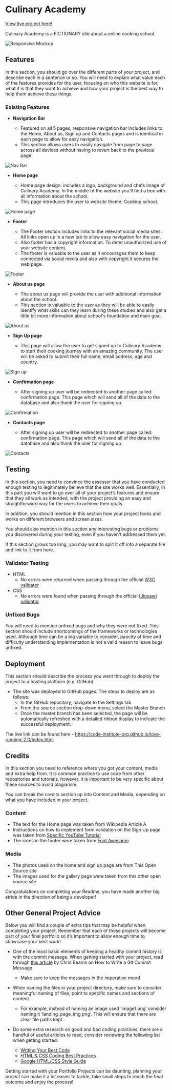 # Culinary Academy

[View live project here!](https://dimmanzo.github.io/culinary-academy/)

Culinary Academy is a FICTIONARY site about a online cooking school. 

![Responsive Mockup](https://github.com/Dimmanzo/culinary-academy/blob/main/media/culinary-academy-mockup.png)

## Features 

In this section, you should go over the different parts of your project, and describe each in a sentence or so. You will need to explain what value each of the features provides for the user, focusing on who this website is for, what it is that they want to achieve and how your project is the best way to help them achieve these things.

### Existing Features

- __Navigation Bar__

  - Featured on all 5 pages, responsive navigation bar includes links to the
  Home, About us, Sign up and Contacts pages and is identical in each page to allow for easy navigation.
  - This section allows users to easily navigate from page to page across all devices without having to revert back to the previous page.

![Nav Bar](https://github.com/Dimmanzo/culinary-academy/blob/main/media/nav-bar.png)

- __Home page__

  - Home page design: includes a logo, background and chefs image of Culinary Academy. In the middle of the website you'll find a box with all information about the school.
  - This page introduces the user to website theme: Cooking school.

![Home page](https://github.com/Dimmanzo/culinary-academy/blob/main/media/home-page.png)  

- __Footer__ 

  - The Footer section includes links to the relevant social media sites. All links open up in a new tab to allow easy navigation for the user. 
  - Also footer has a copyright information. To deter unauthorized use of your website content.
  - The footer is valuable to the user as it encourages them to keep connected via social media and also with copyright it secures the web page.

![Footer](https://github.com/Dimmanzo/culinary-academy/blob/main/media/footer.png)

- __About us page__

  - The about us page will provide the user with additional information about the school. 
  - This section is valuable to the user as they will be able to easily identify what skills can they learn during these studies and also get a little bit more information about school's foundation and main goal. 

![About us](ttps://github.com/Dimmanzo/culinary-academy/blob/main/media/about-us-page.png)

- __Sign Up page__

  - This page will allow the user to get signed up to Culinary Academy to start their cooking journey with an amazing community. The user will be asked to submit their full name, email address, age and country. 

![Sign up](https://github.com/lucyrush/readme-template/blob/master/media/sign-up-page.png)

- __Confirmation page__

  - After signing up user will be redirected to another page called: confirmation page. This page which will send all of the data to the database and also thank the user for signing up.

![Confirmation](https://github.com/lucyrush/readme-template/blob/master/media/confirmation-page.png)

- __Contacts page__

  - After signing up user will be redirected to another page called: confirmation page. This page which will send all of the data to the database and also thank the user for signing up.

![Contacts](https://github.com/lucyrush/readme-template/blob/master/media/contacts-page.png)

## Testing 

In this section, you need to convince the assessor that you have conducted enough testing to legitimately believe that the site works well. Essentially, in this part you will want to go over all of your project’s features and ensure that they all work as intended, with the project providing an easy and straightforward way for the users to achieve their goals.

In addition, you should mention in this section how your project looks and works on different browsers and screen sizes.

You should also mention in this section any interesting bugs or problems you discovered during your testing, even if you haven't addressed them yet.

If this section grows too long, you may want to split it off into a separate file and link to it from here.


### Validator Testing 

- HTML
  - No errors were returned when passing through the official [W3C validator](https://validator.w3.org/nu/?doc=https%3A%2F%2Fcode-institute-org.github.io%2Flove-running-2.0%2Findex.html)
- CSS
  - No errors were found when passing through the official [(Jigsaw) validator](https://jigsaw.w3.org/css-validator/validator?uri=https%3A%2F%2Fvalidator.w3.org%2Fnu%2F%3Fdoc%3Dhttps%253A%252F%252Fcode-institute-org.github.io%252Flove-running-2.0%252Findex.html&profile=css3svg&usermedium=all&warning=1&vextwarning=&lang=en#css)

### Unfixed Bugs

You will need to mention unfixed bugs and why they were not fixed. This section should include shortcomings of the frameworks or technologies used. Although time can be a big variable to consider, paucity of time and difficulty understanding implementation is not a valid reason to leave bugs unfixed. 

## Deployment

This section should describe the process you went through to deploy the project to a hosting platform (e.g. GitHub) 

- The site was deployed to GitHub pages. The steps to deploy are as follows: 
  - In the GitHub repository, navigate to the Settings tab 
  - From the source section drop-down menu, select the Master Branch
  - Once the master branch has been selected, the page will be automatically refreshed with a detailed ribbon display to indicate the successful deployment. 

The live link can be found here - https://code-institute-org.github.io/love-running-2.0/index.html 


## Credits 

In this section you need to reference where you got your content, media and extra help from. It is common practice to use code from other repositories and tutorials, however, it is important to be very specific about these sources to avoid plagiarism. 

You can break the credits section up into Content and Media, depending on what you have included in your project. 

### Content 

- The text for the Home page was taken from Wikipedia Article A
- Instructions on how to implement form validation on the Sign Up page was taken from [Specific YouTube Tutorial](https://www.youtube.com/)
- The icons in the footer were taken from [Font Awesome](https://fontawesome.com/)

### Media

- The photos used on the home and sign up page are from This Open Source site
- The images used for the gallery page were taken from this other open source site


Congratulations on completing your Readme, you have made another big stride in the direction of being a developer! 

## Other General Project Advice

Below you will find a couple of extra tips that may be helpful when completing your project. Remember that each of these projects will become part of your final portfolio so it’s important to allow enough time to showcase your best work! 

- One of the most basic elements of keeping a healthy commit history is with the commit message. When getting started with your project, read through [this article](https://chris.beams.io/posts/git-commit/) by Chris Beams on How to Write  a Git Commit Message 
  - Make sure to keep the messages in the imperative mood 

- When naming the files in your project directory, make sure to consider meaningful naming of files, point to specific names and sections of content.
  - For example, instead of naming an image used ‘image1.png’ consider naming it ‘landing_page_img.png’. This will ensure that there are clear file paths kept. 

- Do some extra research on good and bad coding practices, there are a handful of useful articles to read, consider reviewing the following list when getting started:
  - [Writing Your Best Code](https://learn.shayhowe.com/html-css/writing-your-best-code/)
  - [HTML & CSS Coding Best Practices](https://medium.com/@inceptiondj.info/html-css-coding-best-practice-fadb9870a00f)
  - [Google HTML/CSS Style Guide](https://google.github.io/styleguide/htmlcssguide.html#General)

Getting started with your Portfolio Projects can be daunting, planning your project can make it a lot easier to tackle, take small steps to reach the final outcome and enjoy the process! 
